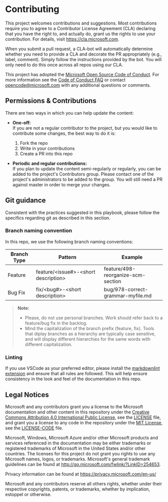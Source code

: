 # Contributing

This project welcomes contributions and suggestions.  Most contributions require
you to agree to a Contributor License Agreement (CLA) declaring that you have
the right to, and actually do, grant us the rights to use your contribution. For
details, visit <https://cla.microsoft.com>.

When you submit a pull request, a CLA-bot will automatically determine whether
you need to provide a CLA and decorate the PR appropriately (e.g., label,
comment). Simply follow the instructions provided by the bot. You will only need
to do this once across all repos using our CLA.

This project has adopted the [Microsoft Open Source Code of
Conduct](https://opensource.microsoft.com/codeofconduct/).
For more information see the [Code of Conduct
FAQ](https://opensource.microsoft.com/codeofconduct/faq/) or
contact [opencode@microsoft.com](mailto:opencode@microsoft.com) with any
additional questions or comments.

## Permissions & Contributions

There are two ways in which you can help update the content:

* **One-off:** \
If you are not a regular contributor to the project, but you would like to
contribute some changes, the best way to do it is:

  1. Fork the repo
  2. Write in your contributions
  3. Create a PR into this repo

* **Periodic and regular contributions:** \
If you plan to update the content semi-regularly or regularly, you can be added
to the project's Contributors group. Please contact one of the project's
administrators to be added to the group.
You will still need a PR against master in order to merge your changes.

## Git guidance

Consistent with the practices suggested in this playbook, please follow the
specifics regarding git as described in this section.

### Branch naming convention

In this repo, we use the following branch naming conventions:

| Branch Type | Pattern | Example |
| - | - | - |
| Feature | feature/\<issue#>-\<short description> | feature/498-reorganize-scm-section |
| Bug Fix | fix/\<bug#>-\<short description> | bug/978-correct-grammar-myfile.md |

> **Note:**
>
> * Please, do not use personal branches. Work should refer back to a
feature/bug fix in the backlog.
> * Mind the capitalization of the branch prefix (feature, fix). Tools that
diplay branches as a hierarchy are typically case sensitive, and will display
different hierarchies for the same words with different capitalization.

### Linting

If you use VSCode as your preferred editor, please install the [markdownlint
extension](https://marketplace.visualstudio.com/items?itemName=DavidAnson.vscode-markdownlint)
and ensure that all rules are followed. This will help ensure consistency in the
look and feel of the documentation in this repo.

## Legal Notices

Microsoft and any contributors grant you a license to the Microsoft
documentation and other content in this repository under the
[Creative Commons Attribution 4.0 International Public License](https://creativecommons.org/licenses/by/4.0/legalcode),
see the [LICENSE](LICENSE) file, and grant you a license to any code in the
repository under the [MIT License](https://opensource.org/licenses/MIT), see the
[LICENSE-CODE](LICENSE-CODE) file.

Microsoft, Windows, Microsoft Azure and/or other Microsoft products and services
referenced in the documentation may be either trademarks or registered
trademarks of Microsoft in the United States and/or other countries.
The licenses for this project do not grant you rights to use any Microsoft
names, logos, or trademarks. Microsoft's general trademark guidelines can be
found at <http://go.microsoft.com/fwlink/?LinkID=254653>.

Privacy information can be found at <https://privacy.microsoft.com/en-us/>

Microsoft and any contributors reserve all others rights, whether under their
respective copyrights, patents, or trademarks, whether by implication, estoppel
or otherwise.
